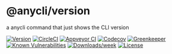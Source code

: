 @anycli/version
===============

a anycli command that just shows the CLI version

[![Version](https://img.shields.io/npm/v/@anycli/version.svg)](https://npmjs.org/package/@anycli/version)
[![CircleCI](https://circleci.com/gh/anycli/version/tree/master.svg?style=svg)](https://circleci.com/gh/anycli/version/tree/master)
[![Appveyor CI](https://ci.appveyor.com/api/projects/status/github/anycli/version?branch=master&svg=true)](https://ci.appveyor.com/project/heroku/version/branch/master)
[![Codecov](https://codecov.io/gh/anycli/version/branch/master/graph/badge.svg)](https://codecov.io/gh/anycli/version)
[![Greenkeeper](https://badges.greenkeeper.io/anycli/version.svg)](https://greenkeeper.io/)
[![Known Vulnerabilities](https://snyk.io/test/npm/@anycli/version/badge.svg)](https://snyk.io/test/npm/@anycli/version)
[![Downloads/week](https://img.shields.io/npm/dw/@anycli/version.svg)](https://npmjs.org/package/@anycli/version)
[![License](https://img.shields.io/npm/l/@anycli/version.svg)](https://github.com/anycli/version/blob/master/package.json)
